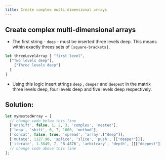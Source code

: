 ```yaml
---
title: Create complex multi-dimensional arrays
---
```

## Create complex multi-dimensional arrays

- The first string - `deep` - must be inserted three levels deep. This means within exactly threes sets of `[square-brackets]`.

```javascript
let threeLevelArray [ "first level",
  ["Two levels deep"],
    ["Three levels deep"]
  ]
]
```
- Using this logic insert strings `deep` , `deeper` and `deepest` in the matrix three levels deep, four levels deep and five levels deep respectively.

## Solution:
```javascript
let myNestedArray = [
  // change code below this line
  ['unshift', false, 1, 2, 3, 'complex', 'nested'],
  ['loop', 'shift', 6, 7, 1000, 'method'],
  ['concat', false, true, 'spread', 'array',["deep"]],
  ['mutate', 1327.98, 'splice', 'slice', 'push', [["deeper"]]],
  ['iterate', 1.3849, 7, '8.4876', 'arbitrary', 'depth', [[["deepest"]]] ]
  // change code above this line
];
```
